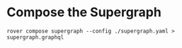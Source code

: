 # Compose the Supergraph

`rover compose supergraph --config ./supergraph.yaml > supergraph.graphql`